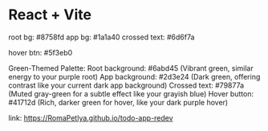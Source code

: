 # React + Vite


root bg: #8758fd
app bg: #1a1a40
crossed text: #6d6f7a

hover btn: #5f3eb0


Green-Themed Palette:
Root background: #6abd45 (Vibrant green, similar energy to your purple root)
App background: #2d3e24 (Dark green, offering contrast like your current dark app background)
Crossed text: #79877a (Muted gray-green for a subtle effect like your grayish blue)
Hover button: #41712d (Rich, darker green for hover, like your dark purple hover)

link: https://RomaPetlya.github.io/todo-app-redev
